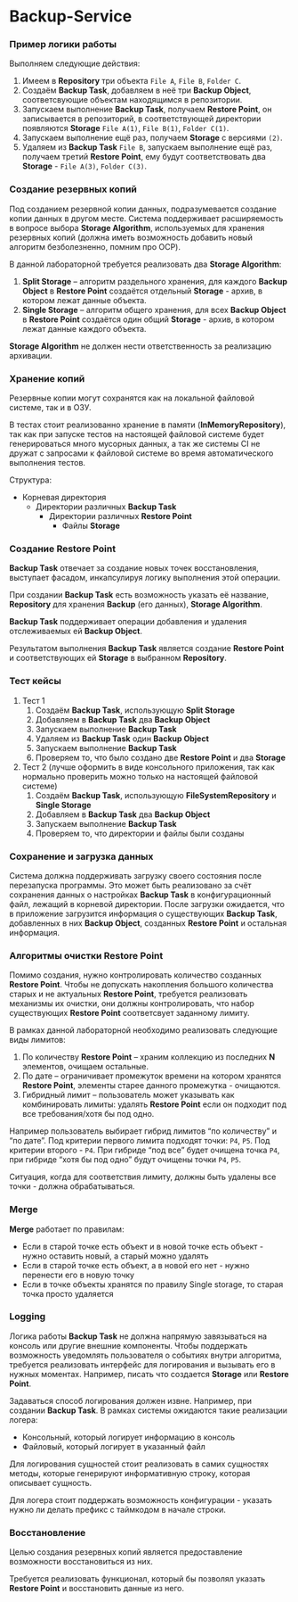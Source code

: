 # Backup-Service


### Пример логики работы

Выполняем следующие действия:

1. Имеем в **Repository** три объекта `File A`, `File B`, `Folder C`.
2. Создаём **Backup Task**, добавляем в неё три **Backup Object**, соответсвующие объектам находящимся в репозитории.
3. Запускаем выполнение **Backup Task**, получаем **Restore Point**, он записывается в репозиторий, в соответствующей директории появляются **Storage** `File A(1)`, `File B(1)`, `Folder C(1)`.
4. Запускаем выполнение ещё раз, получаем **Storage** с версиями `(2)`.
5. Удаляем из **Backup Task** `File B`, запускаем выполнение ещё раз, получаем третий **Restore Point**, ему будут соответствовать два **Storage** - `File A(3)`, `Folder C(3)`.

### Создание резервных копий

Под созданием резервной копии данных, подразумевается создание копии данных в другом месте. Система поддерживает расширяемость в вопросе выбора **Storage Algorithm**, используемых для хранения резервных копий (должна иметь возможность добавить новый алгоритм безболезненно, помним про OCP). 

В данной лабораторной требуется реализовать два **Storage Algorithm**:

1. **Split Storage** – алгоритм раздельного хранения, для каждого **Backup Object** в **Restore Point** создаётся отдельный **Storage** - архив, в котором лежат данные объекта.
2. **Single Storage** – алгоритм общего хранения, для всех **Backup Object** в **Restore Point** создаётся один общий **Storage** - архив, в котором лежат данные каждого объекта.

**Storage Algorithm** не должен нести ответственность за реализацию архивации. 

### Хранение копий

Резервные копии могут сохранятся как на локальной файловой системе, так и в ОЗУ.

В тестах стоит реализованно хранение в памяти (**InMemoryRepository**), так как при запуске тестов на настоящей файловой системе будет генерироваться много мусорных данных, а так же системы CI не дружат с запросами к файловой системе во время автоматического выполнения тестов.

Структура:

- Корневая директория
    - Директории различных **Backup Task**
        - Директории различных **Restore Point**
            - Файлы **Storage**

### Создание Restore Point

**Backup Task** отвечает за создание новых точек восстановления, выступает фасадом, инкапсулируя логику выполнения этой операции. 

При создании **Backup Task** есть возможность указать её название, **Repository** для хранения **Backup** (его данных), **Storage Algorithm**.

**Backup Task** поддерживает операции добавления и удаления отслеживаемых ей **Backup Object**.

Результатом выполнения **Backup Task** является создание **Restore Point** и соответствующих ей **Storage** в выбранном **Repository**.

### Тест кейсы

1. Тест 1
    1. Создаём **Backup Task**, использующую **Split Storage**
    2. Добавляем в **Backup Task** два **Backup Object**
    3. Запускаем выполнение **Backup Task**
    4. Удаляем из **Backup Task** один **Backup Object**
    5. Запускаем выполнение **Backup Task**
    6. Проверяем то, что было создано две **Restore Point** и два **Storage**
2. Тест 2 (лучше оформить в виде консольного приложения, так как нормально проверить можно только на настоящей файловой системе)
    1. Создаём **Backup Task**, использующую **FileSystemRepository** и **Single Storage**
    2. Добавляем в **Backup Task** два **Backup Object**
    3. Запускаем выполнение **Backup Task**
    4. Проверяем то, что директории и файлы были созданы
### Сохранение и загрузка данных

Система должна поддерживать загрузку своего состояния после перезапуска программы. Это может быть реализовано за счёт сохранения данных о настройках **Backup Task** в конфигурационный файл, лежащий в корневой директории. После загрузки ожидается, что в приложение загрузится информация о существующих **Backup Task**, добавленных в них **Backup Object**, созданных **Restore Point** и остальная информация.

### Алгоритмы очистки Restore Point

Помимо создания, нужно контролировать количество созданных **Restore Point**. Чтобы не допускать накопления большого количества старых и не актуальных **Restore Point**, требуется реализовать механизмы их очистки, они должны контролировать, что набор существующих **Restore Point** соответсвует заданному лимиту.

В рамках данной лабораторной необходимо реализовать следующие виды лимитов:

1. По количеству **Restore Point** – храним коллекцию из последних **N** элементов, очищаем остальные.
2. По дате – ограничивает промежуток времени на котором хранятся **Restore Point**, элементы старее данного промежутка - очищаются.
3. Гибридный лимит – пользователь может указывать как комбинировать лимиты: удалять **Restore Point** если он подходит под все требования/хотя бы под одно.

Например пользователь выбирает гибрид лимитов “по количеству” и “по дате”. Под критерии первого лимита подходят точки: `P4`, `P5`. Под критерии второго - `P4`. При гибриде “под все” будет очищена точка `P4`, при гибриде “хотя бы под одно” будут очищены точки `P4`, `P5`.

Ситуация, когда для соответствия лимиту, должны быть удалены все точки - должна обрабатываться.

### Merge

**Merge** работает по правилам:

- Если в старой точке есть объект и в новой точке есть объект - нужно оставить новый, а старый можно удалять
- Если в старой точке есть объект, а в новой его нет - нужно перенести его в новую точку
- Если в точке объекты хранятся по правилу Single storage, то старая точка просто удаляется
### Logging

Логика работы **Backup Task** не должна напрямую завязываться на консоль или другие внешние компоненты. Чтобы поддержать возможность уведомлять пользователя о событиях внутри алгоритма, требуется реализовать интерфейс для логирования и вызывать его в нужных моментах. Например, писать что создается **Storage** или **Restore Point**. 

Задаваться способ логирования должен извне. Например, при создании **Backup Task**. В рамках системы ожидаются такие реализации логера:

- Консольный, который логирует информацию в консоль
- Файловый, который логирует в указанный файл

Для логирования сущностей стоит реализовать в самих сущностях методы, которые генерируют информативную строку, которая описывает сущность.

Для логера стоит поддержать возможность конфигурации - указать нужно ли делать префикс с таймкодом в начале строки.

### Восстановление

Целью создания резервных копий является предоставление возможности восстановиться из них. 

Требуется реализовать функционал, который бы позволял указать **Restore Point** и восстановить данные из него.
